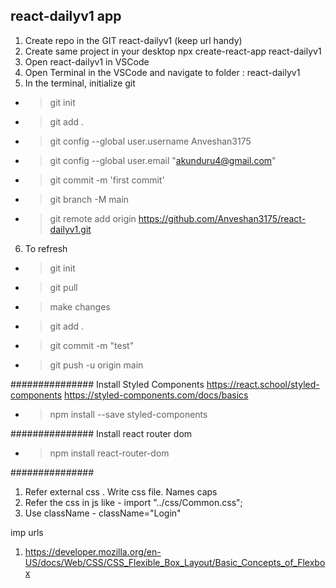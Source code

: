 ## react-dailyv1 app

1. Create repo in the GIT react-dailyv1 (keep url handy)
2. Create same project in your desktop
   npx create-react-app react-dailyv1
3. Open react-dailyv1 in VSCode
4. Open Terminal in the VSCode and navigate to folder : react-dailyv1
5. In the terminal, initialize git

- > git init
- > git add .
- > git config --global user.username Anveshan3175
- > git config --global user.email "akunduru4@gmail.com"
- > git commit -m 'first commit'
- > git branch -M main
- > git remote add origin https://github.com/Anveshan3175/react-dailyv1.git

6. To refresh

- > git init
- > git pull
- > make changes
- > git add .
- > git commit -m "test"
- > git push -u origin main

###############
Install Styled Components https://react.school/styled-components https://styled-components.com/docs/basics

- > npm install --save styled-components

###############
Install react router dom

- > npm install react-router-dom

###############

1. Refer external css . Write css file. Names caps
2. Refer the css in js like - import "../css/Common.css";
3. Use className - className="Login"

imp urls

1. https://developer.mozilla.org/en-US/docs/Web/CSS/CSS_Flexible_Box_Layout/Basic_Concepts_of_Flexbox
